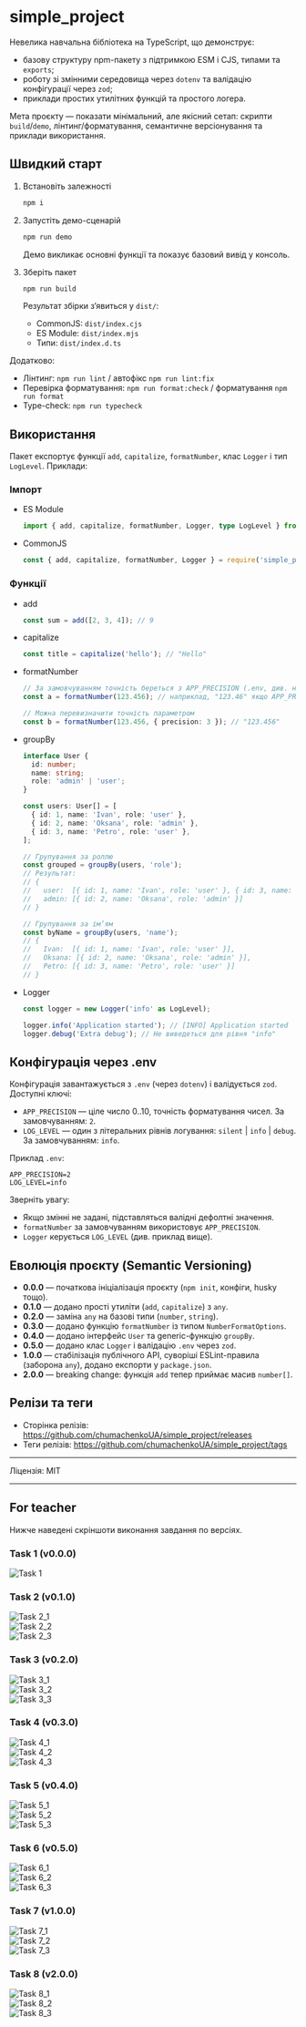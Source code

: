 # simple_project

Невелика навчальна бібліотека на TypeScript, що демонструє:

- базову структуру npm-пакету з підтримкою ESM і CJS, типами та `exports`;
- роботу зі змінними середовища через `dotenv` та валідацію конфігурації через `zod`;
- приклади простих утилітних функцій та простого логера.

Мета проєкту — показати мінімальний, але якісний сетап: скрипти `build`/`demo`, лінтинг/форматування, семантичне версіонування та приклади використання.

## Швидкий старт

1. Встановіть залежності

   ```bash
   npm i
   ```

2. Запустіть демо-сценарій

   ```bash
   npm run demo
   ```

   Демо викликає основні функції та показує базовий вивід у консоль.

3. Зберіть пакет
   ```bash
   npm run build
   ```
   Результат збірки з’явиться у `dist/`:
   - CommonJS: `dist/index.cjs`
   - ES Module: `dist/index.mjs`
   - Типи: `dist/index.d.ts`

Додатково:

- Лінтинг: `npm run lint` / автофікс `npm run lint:fix`
- Перевірка форматування: `npm run format:check` / форматування `npm run format`
- Type-check: `npm run typecheck`

## Використання

Пакет експортує функції `add`, `capitalize`, `formatNumber`, клас `Logger` і тип `LogLevel`. Приклади:

### Імпорт

- ES Module

  ```ts
  import { add, capitalize, formatNumber, Logger, type LogLevel } from 'simple_project';
  ```

- CommonJS
  ```js
  const { add, capitalize, formatNumber, Logger } = require('simple_project');
  ```

### Функції

- add

  ```ts
  const sum = add([2, 3, 4]); // 9
  ```

- capitalize

  ```ts
  const title = capitalize('hello'); // "Hello"
  ```

- formatNumber

  ```ts
  // За замовчуванням точність береться з APP_PRECISION (.env, див. нижче)
  const a = formatNumber(123.456); // наприклад, "123.46" якщо APP_PRECISION=2

  // Можна перевизначити точність параметром
  const b = formatNumber(123.456, { precision: 3 }); // "123.456"
  ```

- groupBy

  ```ts
  interface User {
    id: number;
    name: string;
    role: 'admin' | 'user';
  }

  const users: User[] = [
    { id: 1, name: 'Ivan', role: 'user' },
    { id: 2, name: 'Oksana', role: 'admin' },
    { id: 3, name: 'Petro', role: 'user' },
  ];

  // Групування за роллю
  const grouped = groupBy(users, 'role');
  // Результат:
  // {
  //   user:  [{ id: 1, name: 'Ivan', role: 'user' }, { id: 3, name: 'Petro', role: 'user' }],
  //   admin: [{ id: 2, name: 'Oksana', role: 'admin' }]
  // }

  // Групування за ім’ям
  const byName = groupBy(users, 'name');
  // {
  //   Ivan:  [{ id: 1, name: 'Ivan', role: 'user' }],
  //   Oksana: [{ id: 2, name: 'Oksana', role: 'admin' }],
  //   Petro: [{ id: 3, name: 'Petro', role: 'user' }]
  // }
  ```

- Logger

  ```ts
  const logger = new Logger('info' as LogLevel);

  logger.info('Application started'); // [INFO] Application started
  logger.debug('Extra debug'); // Не виведеться для рівня "info"
  ```

## Конфігурація через .env

Конфігурація завантажується з `.env` (через `dotenv`) і валідується `zod`. Доступні ключі:

- `APP_PRECISION` — ціле число 0..10, точність форматування чисел. За замовчуванням: `2`.
- `LOG_LEVEL` — один з літеральних рівнів логування: `silent` | `info` | `debug`. За замовчуванням: `info`.

Приклад `.env`:

```env
APP_PRECISION=2
LOG_LEVEL=info
```

Зверніть увагу:

- Якщо змінні не задані, підставляться валідні дефолтні значення.
- `formatNumber` за замовчуванням використовує `APP_PRECISION`.
- `Logger` керується `LOG_LEVEL` (див. приклад вище).

## Еволюція проєкту (Semantic Versioning)

- **0.0.0** — початкова ініціалізація проєкту (`npm init`, конфіги, husky тощо).
- **0.1.0** — додано прості утиліти (`add`, `capitalize`) з `any`.
- **0.2.0** — заміна `any` на базові типи (`number`, `string`).
- **0.3.0** — додано функцію `formatNumber` із типом `NumberFormatOptions`.
- **0.4.0** — додано інтерфейс `User` та generic-функцію `groupBy`.
- **0.5.0** — додано клас `Logger` і валідацію `.env` через `zod`.
- **1.0.0** — стабілізація публічного API, суворіші ESLint-правила (заборона `any`), додано експорти у `package.json`.
- **2.0.0** — breaking change: функція `add` тепер приймає масив `number[]`.

## Релізи та теги

- Сторінка релізів: https://github.com/chumachenkoUA/simple_project/releases
- Теги релізів: https://github.com/chumachenkoUA/simple_project/tags

---

Ліцензія: MIT

---

## For teacher

Нижче наведені скріншоти виконання завдання по версіях.

### Task 1 (v0.0.0)

![Task 1](images/Task_1.png)

### Task 2 (v0.1.0)

![Task 2_1](images/Task_2_1.png)  
![Task 2_2](images/Task_2_2.png)  
![Task 2_3](images/Task_2_3.png)

### Task 3 (v0.2.0)

![Task 3_1](images/Task_3_1.png)  
![Task 3_2](images/Task_3_2.png)  
![Task 3_3](images/Task_3_3.png)

### Task 4 (v0.3.0)

![Task 4_1](images/Task_4_1.png)  
![Task 4_2](images/Task_4_2.png)  
![Task 4_3](images/Task_4_3.png)

### Task 5 (v0.4.0)

![Task 5_1](images/Task_5_1.png)  
![Task 5_2](images/Task_5_2.png)  
![Task 5_3](images/Task_5_3.png)

### Task 6 (v0.5.0)

![Task 6_1](images/Task_6_1.png)  
![Task 6_2](images/Task_6_2.png)  
![Task 6_3](images/Task_6_3.png)

### Task 7 (v1.0.0)

![Task 7_1](images/Task_7_1.png)  
![Task 7_2](images/Task_7_2.png)  
![Task 7_3](images/Task_7_3.png)

### Task 8 (v2.0.0)

![Task 8_1](images/Task_8_1.png)  
![Task 8_2](images/Task_8_2.png)  
![Task 8_3](images/Task_8_3.png)
